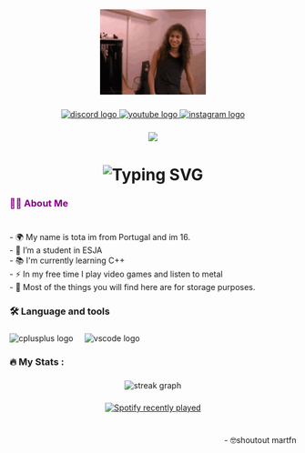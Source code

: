 <div align="center">
  <img height="150" src="metallica-kirk.gif"  />
</div>

###


<div align="center">
  <a href="https://discord.gg/JtxaTT6qpN" target="_blank">
    <img src="https://img.shields.io/static/v1?message=Discord&logo=discord&label=&color=7289DA&logoColor=white&labelColor=&style=flat" height="25" alt="discord logo"  />
  </a>
  <a href="https://www.youtube.com/@warkuss51/featured" target="_blank">
    <img src="https://img.shields.io/static/v1?message=Youtube&logo=youtube&label=&color=FF0000&logoColor=white&labelColor=&style=flat" height="25" alt="youtube logo"  />
  </a>
  <a href="https://www.instagram.com/_marcosfcostaa_/" target="_blank">
    <img src="https://img.shields.io/static/v1?message=Instagram&logo=instagram&label=&color=E4405F&logoColor=white&labelColor=&style=flat" height="25" alt="instagram logo"  />
  </a>
</div>


###

<div align="center" dir="auto">
  <img src="https://visitor-badge.laobi.icu/badge?page_id=tota.tota&right_color=purple"  />
</div>


###
<div align="center">
<h1  href="https://git.io/typing-svg"><img src="https://readme-typing-svg.demolab.com?font=Fira+Code&pause=1000&color=AC19C8&width=435&lines=Hey+guys%2C+welcome+to+my+github!%F0%9F%91%8B" alt="Typing SVG" /> </h1>
</div>


<h3 align="left" style="color:purple;">👩‍💻  About Me </h3>

###

<p align="left"> <br> - 🌍 My name is tota im from Portugal and im 16.<br>- 🔭 I’m a student in ESJA <br>- 📚 I'm currently learning C++<br>- ⚡ In my free time I play video games and listen to metal<br>- 📁 Most of the things you will find here are for storage purposes. </p>

###

<h3 align="left">🛠 Language and tools</h3>

###

<div align="left">
  <img src="https://cdn.jsdelivr.net/gh/devicons/devicon/icons/cplusplus/cplusplus-original.svg" height="40" alt="cplusplus logo"  />
  <img width="12" />
  <img src="https://cdn.jsdelivr.net/gh/devicons/devicon/icons/vscode/vscode-original.svg" height="40" alt="vscode logo"  />
</div>

###

<h3 align="left">🔥   My Stats :</h3>

###

<div align="center">
  <img src="https://streak-stats.demolab.com?user=warkuss&locale=en&mode=daily&theme=midnight-purple&hide_border=false&border_radius=5&order=3" height="150" alt="streak graph"  />
</div>

###
<div align="center">
  <a href="https://open.spotify.com/user/lemarcotes">
    <img src="https://spotify-recently-played-readme.vercel.app/api?count=5&unique=true" alt="Spotify recently played"  />
  </a>
</div>

###
<p align="right" size="-10"> <br> - 🤓shoutout martfn</p>
